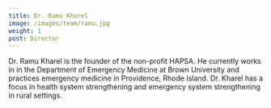 ```yaml
---
title: Dr. Ramu Kharel
image: /images/team/ramu.jpg
weight: 1
post: Director
---  
```


Dr. Ramu Kharel is the founder of the non-profit HAPSA. He currently works in in the Department of Emergency Medicine at Brown University and practices emergency medicine in Providence, Rhode Island. Dr. Kharel has a focus in health system strengthening and emergency system strengthening in rural settings. 